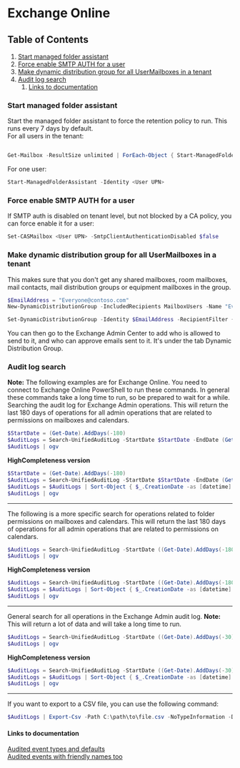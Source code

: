 # Exchange Online

## Table of Contents <!-- omit in toc -->

1. [Start managed folder assistant](#start-managed-folder-assistant)
2. [Force enable SMTP AUTH for a user](#force-enable-smtp-auth-for-a-user)
3. [Make dynamic distribution group for all UserMailboxes in a tenant](#make-dynamic-distribution-group-for-all-usermailboxes-in-a-tenant)
4. [Audit log search](#audit-log-search)
   1. [Links to documentation](#links-to-documentation)

### Start managed folder assistant

Start the managed folder assistant to force the retention policy to run. This runs every 7 days by default.  
For all users in the tenant:

```powershell

Get-Mailbox -ResultSize unlimited | ForEach-Object { Start-ManagedFolderAssistant -Identity $_.UserPrincipalName }

```

For one user:

```powershell
Start-ManagedFolderAssistant -Identity <User UPN>
```

### Force enable SMTP AUTH for a user

If SMTP auth is disabled on tenant level, but not blocked by a CA policy, you can force enable it for a user:

```powershell
Set-CASMailbox <User UPN> -SmtpClientAuthenticationDisabled $false
```

### Make dynamic distribution group for all UserMailboxes in a tenant

This makes sure that you don't get any shared mailboxes, room mailboxes, mail contacts, mail distribution groups or equipment mailboxes in the group.

```powershell
$EmailAddress = "Everyone@contoso.com"
New-DynamicDistributionGroup -IncludedRecipients MailboxUsers -Name "Everyone - Company name" -PrimarySmtpAddress $EmailAddress

Set-DynamicDistributionGroup -Identity $EmailAddress -RecipientFilter {(-not(RecipientTypeDetailsValue -eq 'SharedMailbox')) -and (-not(RecipientTypeDetailsValue -eq 'RoomMailbox')) -and (-not(RecipientType -eq 'MailContact')) -and (-not(RecipientType -eq 'MailUniversalDistributionGroup'))  -and (-not(RecipientTypeDetailsValue -eq 'EquipmentMailbox'))}
```

You can then go to the Exchange Admin Center to add who is allowed to send to it, and who can approve emails sent to it. It's under the tab Dynamic Distribution Group.

### Audit log search

**Note:** The following examples are for Exchange Online. You need to connect to Exchange Online PowerShell to run these commands.
In general these commands take a long time to run, so be prepared to wait for a while.  
Searching the audit log for Exchange Admin operations. This will return the last 180 days of operations for all admin operations that are related to permissions on mailboxes and calendars.

```powershell
$StartDate = (Get-Date).AddDays(-180)
$AuditLogs = Search-UnifiedAuditLog -StartDate $StartDate -EndDate (Get-Date) -RecordType "ExchangeAdmin" -Operations "Add-MailboxPermission", "Get-MailboxPermission", "Remove-MailboxPermission", "Set-Mailbox", "Add-RecipientPermission", "Remove-RecipientPermission", "Get-RecipientPermission", AddFolderPermissions, ModifyFolderPermissions, RemoveFolderPermissions, Add-MailboxFolderPermission, Set-MailboxFolderPermission, Remove-MailboxFolderPermission -ResultSize 5000
$AuditLogs | ogv
```

**HighCompleteness version**

```powershell
$StartDate = (Get-Date).AddDays(-180)
$AuditLogs = Search-UnifiedAuditLog -StartDate $StartDate -EndDate (Get-Date) -RecordType "ExchangeAdmin" -Operations "Add-MailboxPermission", "Get-MailboxPermission", "Remove-MailboxPermission", "Set-Mailbox", "Add-RecipientPermission", "Remove-RecipientPermission", "Get-RecipientPermission", AddFolderPermissions, ModifyFolderPermissions, RemoveFolderPermissions, Add-MailboxFolderPermission, Set-MailboxFolderPermission, Remove-MailboxFolderPermission -HighCompleteness -Formatted -Verbose
$AuditLogs = $AuditLogs | Sort-Object { $_.CreationDate -as [datetime] }
$AuditLogs | ogv
```

---

The following is a more specific search for operations related to folder permissions on mailboxes and calendars. This will return the last 180 days of operations for all admin operations that are related to permissions on calendars.

```powershell
$AuditLogs = Search-UnifiedAuditLog -StartDate ((Get-Date).AddDays(-180)) -EndDate (Get-Date) -RecordType "ExchangeAdmin" -Operations AddFolderPermissions, ModifyFolderPermissions, RemoveFolderPermissions, Add-MailboxFolderPermission, Set-MailboxFolderPermission, Remove-MailboxFolderPermission -ResultSize 5000
$AuditLogs | ogv
```

**HighCompleteness version**

```powershell
$AuditLogs = Search-UnifiedAuditLog -StartDate ((Get-Date).AddDays(-180)) -EndDate (Get-Date) -RecordType "ExchangeAdmin" -Operations AddFolderPermissions, ModifyFolderPermissions, RemoveFolderPermissions, Add-MailboxFolderPermission, Set-MailboxFolderPermission, Remove-MailboxFolderPermission -HighCompleteness -Formatted -Verbose
$AuditLogs = $AuditLogs | Sort-Object { $_.CreationDate -as [datetime] }
$AuditLogs | ogv
```

---

General search for all operations in the Exchange Admin audit log. **Note:** This will return a lot of data and will take a long time to run.

```powershell
$AuditLogs = Search-UnifiedAuditLog -StartDate ((Get-Date).AddDays(-30)) -EndDate (Get-Date) -RecordType "ExchangeAdmin" -ResultSize 5000 | Where-Object {$_.Operations -ne "Set-ConditionalAccessPolicy" -and $_.Operations -ne "Set-TransportRule"}
$AuditLogs | ogv
```

**HighCompleteness version**

```powershell
$AuditLogs = Search-UnifiedAuditLog -StartDate ((Get-Date).AddDays(-30)) -EndDate (Get-Date) -RecordType "ExchangeAdmin" -HighCompleteness -Formatted -Verbose | Where-Object {$_.Operations -ne "Set-ConditionalAccessPolicy" -and $_.Operations -ne "Set-TransportRule"}
$AuditLogs = $AuditLogs | Sort-Object { $_.CreationDate -as [datetime] }
$AuditLogs | ogv
```

---

If you want to export to a CSV file, you can use the following command:

```powershell
$AuditLogs | Export-Csv -Path C:\path\to\file.csv -NoTypeInformation -Delimiter ";" -Encoding UTF8
```

#### Links to documentation

[Audited event types and defaults](https://learn.microsoft.com/en-us/purview/audit-mailboxes#mailbox-actions-for-user-mailboxes-and-shared-mailboxes)  
[Audited events with friendly names too](https://learn.microsoft.com/en-us/purview/audit-log-activities#exchange-mailbox-activities)
